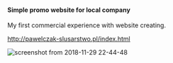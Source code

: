 #### Simple promo website for local company
My first commercial experience with website creating.

http://pawelczak-slusarstwo.pl/index.html

![screenshot from 2018-11-29 22-44-48](https://user-images.githubusercontent.com/34944174/49254061-84484c80-f428-11e8-8fc5-825fd02603d7.png)
